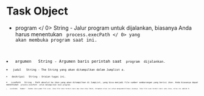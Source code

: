 # Task Object

*  program </ 0>  String - Jalur program untuk dijalankan, biasanya Anda harus menentukan <code> process.execPath </ 0> yang akan membuka program saat ini.</li>
<li><code> argumen </ 0>  String - Argumen baris perintah saat <code> program </ 0> dijalankan.</li>
<li><code> judul </ 0>  String - The String yang akan ditampilkan dalam Jumplist a.</li>
<li><code> deskripsi </ 0>  String - Uraian tugas ini.</li>
<li><code> iconPath </ 0>  String - Path absolut ke ikon yang akan ditampilkan di JumpList, yang bisa menjadi file sumber sembarangan yang berisi ikon. Anda biasanya dapat menentukan <code> process.execPath </ 0> untuk menampilkan ikon program.</li>
<li><code> iconIndex </ 0>  Number - Indeks ikon pada file icon. Jika file ikon terdiri dari dua ikon atau lebih, tetapkan nilai ini untuk mengidentifikasi ikonnya. Jika file icon terdiri dari satu ikon, nilai ini adalah 0.</li>
</ul>